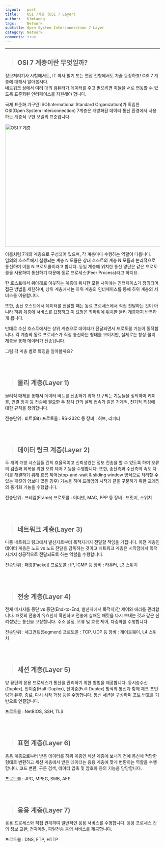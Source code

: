 ```yaml
---
layout:   post
title:    OSI 7계층 (OSI 7 Layer)
author:   Kimtaeng
tags: 	  Network
subtitle: Open System Interconnection 7 Layer
category: Network
comments: true
---
```


<hr/>

> ## OSI 7 계층이란 무엇일까?

정보처리기사 시험에서도, IT 회사 필기 또는 면접 전형에서도 가끔 등장하죠! OSI 7 계층에 대해서 알아봅시다. <br/> 
네트워크 상에서 여러 대의 컴퓨터가 데이터를 주고 받으려면 이들을 서로 연동할 수 있도록 표준화된 인터페이스를 지원해야 합니다.

국제 표준화 기구인 ISO(International Standard Organization)가 확립한 OSI(Open System Interconnection) 7계층은
개방화된 데이터 통신 환경에서 사용하는 계층적 구현 모델의 표준입니다.

<img class="post_image" src="{{ site.baseurl }}/img/post/2017/12/22/001-1.png" width="740" height="400" alt="OSI 7 계층"/>

이름처럼 7개의 계층으로 구성되어 있으며, 각 계층마다 수행하는 역할이 다릅니다.<br/>
임의의 호스트에서 실행되는 계층 N 모듈은 상대 호스트의 계층 N 모듈과 논리적으로 통신하며
이를 N 프로토콜이라고 합니다. 동일 계층에 위치한 통신 양단은 같은 프로토콜을 사용하여 통신하기 때문에
동료 프로세스(Peer Process)라고 하지요.

한 호스트에서 위아래로 이웃하는 계층에 위치한 모듈 사이에는 인터페이스가 정의되어 접근 방법을 제한하며,
상위 계층에서는 하위 계층의 인터페이스를 통해 하위 계층의 서비스를 이용합니다.

또한, 송신 호스트에서 데이터를 전달할 때는 동료 프로세스에서 직접 전달하는 것이 아니라 하위 계층에 서비스를 요청하고
이 요청은 최하위에 위치한 물리 계층까지 반복하게 됩니다.

반대로 수신 호스트에서는 상위 계층으로 데이터가 전달되면서 프로토콜 기능이 동작합니다.
각 계층의 동료 프로세스가 직접 통신하는 형태를 보이지만, 실제로는 항상 물리 계층을 통해 데이터가 전송됩니다.

그럼 각 계층 별로 특징을 알아볼까요?

<br/><br/>

> ## 물리 계층(Layer 1)

물리적 매체를 통해서 데이터 비트를 전송하기 위해 요구되는 기능들을 정의하며
케이블, 연결 장치 등 전송에 필요한 두 장치 간의 실제 접속과 같은 기계적, 전기적 특성에 대한 규칙을 정의합니다.

전송단위 : 비트(Bit)
프로토콜 : RS-232C 등
장비 : 허브, 리피터

<br/><br/>

> ## 데이터 링크 계층(Layer 2)

두 개의 개방 시스템들 간의 효율적이고 신뢰성있는 정보 전송을 할 수 있도록 하며
오류의 검출과 회복을 위한 오류 제어 기능을 수행합니다.
또한, 송신측과 수신측의 속도 차이를 해결하기 위해 흐름 제어(stop-and-wait & sliding window 방식으로 처리할 수 있는 패킷의 양보다 많은 경우)
기능을 하며 프레임의 시작과 끝을 구분하기 위한 프레임의 동기화 기능을 수행합니다.

전송단위 : 프레임(Frame)
프로토콜 : 이더넷, MAC, PPP 등
장비 : 브릿지, 스위치

<br/><br/>

> ## 네트워크 계층(Layer 3)

다중 네트워크 링크에서 발신지로부터 목적지까지 전달할 책임을 가집니다.
이전 계층인 데이터 계층은 노드 vs 노드 전달을 감독하는 것이고
네트워크 계층은 시작점에서 목적지까지 성공적으로 전달되도록 하는 역할을 수행합니다.

전송단위 : 패킷(Packet)
프로토콜 : IP, ICMP 등
장비 : 라우터, L3 스위치

<br/><br/>

> ## 전송 계층(Layer 4)

전체 메시지를 종단 vs 종단(End-to-End, 발신지에서 목적지)간 제어와 에러를 관리합니다.
패킷의 전송이 유효한지 확인하고 전송에 실패된 패킷을 다시 보내는 것과 같은 신뢰성있는 통신을 보장합니다.
주소 설정, 오류 및 흐름 제어, 다중화를 수행합니다.

전송단위 : 세그먼트(Segment)
프로토콜 : TCP, UDP 등
장비 : 게이트웨이, L4 스위치

<br/><br/>

> ## 세션 계층(Layer 5)
 
양 끝단의 응용 프로세스가 통신을 관리하기 위한 방법을 제공합니다.
동시송수신(Duplex), 반이중(Half-Duplex), 전이중(Full-Duplex) 방식의 통신과 함께
체크 포인팅과 유후, 종료, 다시 시작 과정 등을 수행합니다.
통신 세션을 구성하며 포트 번호를 기반으로 연결합니다.

프로토콜 : NetBIOS, SSH, TLS

<br/><br/>

> ## 표현 계층(Layer 6)

응용 계층으로부터 받은 데이터를 하위 계층인 세션 계층에 보내기 전에 통신에 적당한 형태로 변환하고
세션 계층에서 받은 데이터는 응용 계층에 맞게 변환하는 역할을 수행합니다.
코드 변환, 구문 검색, 데이터 압축 및 암호화 등의 기능을 담당합니다.

프로토콜 : JPG, MPEG, SMB, AFP

<br/><br/>

> ## 응용 계층(Layer 7)

응용 프로세스와 직접 관계하여 일반적인 응용 서비스를 수행합니다.
응용 프로세스 간의 정보 교환, 전자메일, 파일전송 등의 서비스를 제공합니다.

프로토콜 : DNS, FTP, HTTP

